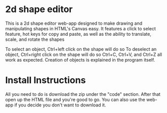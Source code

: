 # 2d shape editor
 This is a 2d shape editor web-app designed to make drawing and manipulating shapes in HTML's Canvas easy. It features a click to select feature, hot keys for copy and paste, as well as the ability to translate, scale, and rotate the shapes

 To select an object, Ctrl+left click on the shape will do so
 To deselect an object, Ctrl+right click on the shape will do so
 Ctrl+C, Ctrl+V, and Ctrl+Z all work as expected.
 Creation of objects is explained in the program itself.
 
# Install Instructions
 All you need to do is download the zip under the "code" section.
 After that open up the HTML file and you're good to go.
 You can also use the web-app if you decide you don't want to download it.
